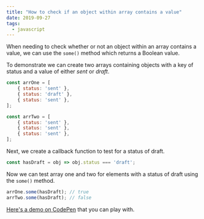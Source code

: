 ```yaml
---
title: "How to check if an object within array contains a value"
date: 2019-09-27
tags:
  - javascript
---
```

When needing to check whether or not an object within an array contains a value, we can use the `some()` method which returns a Boolean value.

To demonstrate we can create two arrays containing objects with a key of status and a value of either *sent* or *draft*.

```js
const arrOne = [
	{ status: 'sent' },
	{ status: 'draft' },
	{ status: 'sent' },
];

const arrTwo = [
	{ status: 'sent' },
	{ status: 'sent' },
	{ status: 'sent' },
];
```

Next, we create a callback function to test for a status of draft.

```js
const hasDraft = obj => obj.status === 'draft';
```

Now we can test array one and two for elements with a status of draft using the `some()` method.

```js
arrOne.some(hasDraft); // true
arrTwo.some(hasDraft); // false
```

[Here's a demo on CodePen](https://codepen.io/alexcarpenter/pen/qBWzPpN?editors=0011) that you can play with.
